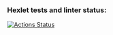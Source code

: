 ### Hexlet tests and linter status:
[![Actions Status](https://github.com/alex-popov-tech/devops-for-programmers-project-lvl3/workflows/hexlet-check/badge.svg)](https://github.com/alex-popov-tech/devops-for-programmers-project-lvl3/actions)
